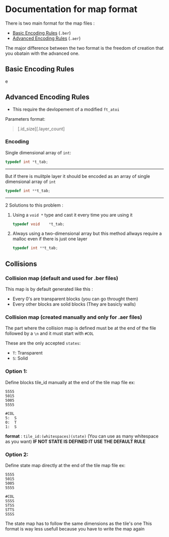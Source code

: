 # Documentation for map format

There is two main format for the map files :
* [Basic Encoding Rules](#basic-encoding-rules) (`.ber`)
* [Advanced Encoding Rules](#advanced-encoding-rules) (`.aer`)

The major difference between the two format is the freedom of creation that you obatain with the advanced one.

## Basic Encoding Rules
e

## Advanced Encoding Rules

* This require the devlopement of a modified `ft_atoi`

Parameters format:
> [.id_size][.layer_count]

### Encoding

Single dimensional array of `int`:
```C
typedef int	*t_tab;
```
---
But if there is mulitple layer it should be encoded as an array of single dimensional array of `int`
```C
typedef int	**t_tab;
```
---
2 Solutions to this problem : 

1.
	Using a `void *` type and cast it every time you are using it
	```C
	typedef void	*t_tab;
	```

2.
	Always using a two-dimensional array but this method allways require a malloc even if there is just one layer
	```C
	typedef int	**t_tab;
	```

## Collisions

### Collision map (default and used for .ber files)
This map is by default generated like this :
* Every 0's are transparent blocks (you can go throught them)
* Every other blocks are solid blocks (They are basicly walls)

### Collision map (created manually and only for .aer files)

The part where the collision map is defined must be at the end of the file followed by a `\n` and it must start with `#COL`

These are the only accepted `states`:
* `T`: Transparent
* `S`: Solid

### Option 1:
Define blocks tile_id manually at the end of the tile map file
ex:
```
5555
5015
5005
5555

#COL
5:	S
0:	T
1:	S
```
**format** : `tile_id:(whitespaces)(state)` (You can use as many whitespace as you want)
</b>
**IF NOT STATE IS DEFINED IT USE THE DEFAULT RULE**

### Option 2:
Define state map directly at the end of the tile map file
ex:
```
5555
5015
5005
5555

#COL
SSSS
STSS
STTS
SSSS
```
The state map has to follow the same dimensions as the tile's one
This format is way less usefull because you have to write the map again
